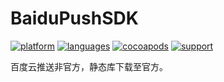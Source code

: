 # BaiduPushSDK

[![platform](https://img.shields.io/badge/platform-iOS-blue.svg?style=plastic)](#)
[![languages](https://img.shields.io/badge/language-objective--c-blue.svg)](#) 
[![cocoapods](https://img.shields.io/badge/cocoapods-supported-4BC51D.svg?style=plastic)](https://cocoapods.org/pods/RSDBPushSDK)
[![support](https://img.shields.io/badge/support-ios%2013%2B-orange.svg)](#) 

百度云推送非官方，静态库下载至官方。

